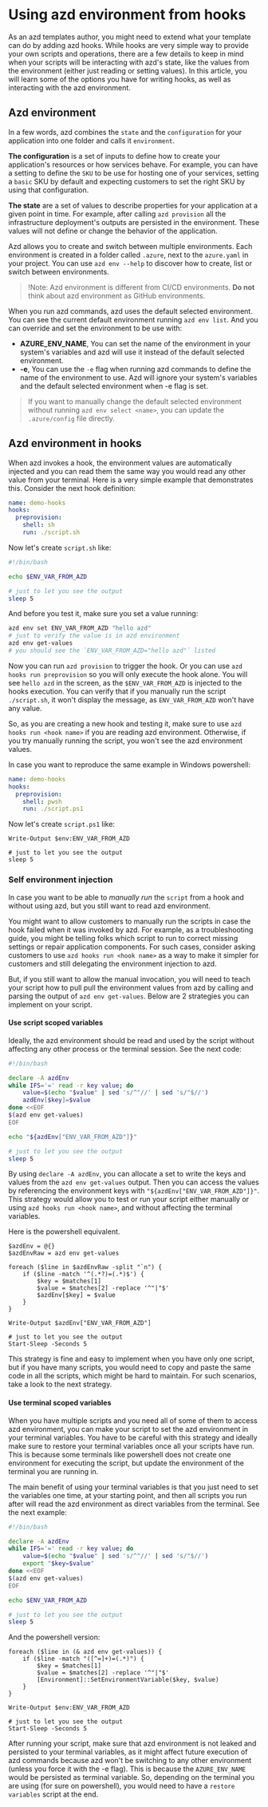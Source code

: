 # Using azd environment from hooks

As an azd templates author, you might need to extend what your template can do by adding azd hooks. While hooks are very simple way to provide your own scripts and operations, there are a few details to keep in mind when your scripts will be interacting with azd's state, like the values from the environment (either just reading or setting values). In this article, you will learn some of the options you have for writing hooks, as well as interacting with the azd environment.

## Azd environment

In a few words, azd combines the `state` and the `configuration` for your application into one folder and calls it `environment`.

**The configuration** is a set of inputs to define how to create your application's resources or how services behave. For example, you can have a setting to define the `SKU` to be use for hosting one of your services, setting a `basic` SKU by default and expecting customers to set the right SKU by using that configuration.

**The state** are a set of values to describe properties for your application at a given point in time. For example, after calling `azd provision` all the infrastructure deployment's outputs are persisted in the environment. These values will not define or change the behavior of the application.

Azd allows you to create and switch between multiple environments. Each environment is created in a folder called `.azure`, next to the `azure.yaml` in your project. You can use `azd env --help` to discover how to create, list or switch between environments.

> !Note: Azd environment is different from CI/CD environments. **Do not** think about azd environment as GitHub environments.

When you run azd commands, azd uses the default selected environment. You can see the current default environment running `azd env list`. And you can override and set the environment to be use with:

 - **AZURE_ENV_NAME**, You can set the name of the environment in your system's variables and azd will use it instead of the default selected environment.
 - **-e**, You can use the `-e` flag when running azd commands to define the name of the environment to use. Azd will ignore your system's variables and the default selected environment when -e flag is set.

 > If you want to manually change the default selected environment without running `azd env select <name>`, you can update the `.azure/config` file directly.

## Azd environment in hooks

When azd invokes a hook, the environment values are automatically injected and you can read them the same way you would read any other value from your terminal. Here is a very simple example that demonstrates this. Consider the next hook definition:

```yaml
name: demo-hooks
hooks:
  preprovision:
    shell: sh
    run: ./script.sh
```

Now let's create `script.sh` like:

```bash
#!/bin/bash

echo $ENV_VAR_FROM_AZD

# just to let you see the output
sleep 5
```

And before you test it, make sure you set a value running:

```bash
azd env set ENV_VAR_FROM_AZD "hello azd"
# just to verify the value is in azd environment
azd env get-values
# you should see the `ENV_VAR_FROM_AZD="hello azd"` listed
```

Now you can run `azd provision` to trigger the hook. Or you can use `azd hooks run preprovision` so you will only execute the hook alone. You will see `hello azd` in the screen, as the `$ENV_VAR_FROM_AZD` is injected to the hooks execution. You can verify that if you manually run the script `./script.sh`, it won't display the message, as `ENV_VAR_FROM_AZD` won't have any value.

So, as you are creating a new hook and testing it, make sure to use `azd hooks run <hook name>` if you are reading azd environment. Otherwise, if you try manually running the script, you won't see the azd environment values.

In case you want to reproduce the same example in Windows powershell:

```yaml
name: demo-hooks
hooks:
  preprovision:
    shell: pwsh
    run: ./script.ps1
```

Now let's create `script.ps1` like:

```pwsh
Write-Output $env:ENV_VAR_FROM_AZD

# just to let you see the output
sleep 5
```

### Self environment injection

In case you want to be able to *manually run* the `script` from a hook and without using azd, but you still want to read azd environment.

You might want to allow customers to manually run the scripts in case the hook failed when it was invoked by azd. For example, as a troubleshooting guide, you might be telling folks which script to run to correct missing settings or repair application components. For such cases, consider asking customers to use `azd hooks run <hook name>` as a way to make it simpler for customers and still delegating the environment injection to azd.

But, if you still want to allow the manual invocation, you will need to teach your script how to pull pull the environment values from azd by calling and parsing the output of `azd env get-values`. Below are 2 strategies you can implement on your script.

#### Use script scoped variables

Ideally, the azd environment should be read and used by the script without affecting any other process or the terminal session. See the next code:

```bash
#!/bin/bash

declare -A azdEnv
while IFS='=' read -r key value; do
    value=$(echo "$value" | sed 's/^"//' | sed 's/"$//')
    azdEnv[$key]=$value
done <<EOF
$(azd env get-values)
EOF

echo "${azdEnv["ENV_VAR_FROM_AZD"]}"

# just to let you see the output
sleep 5
```

By using `declare -A azdEnv`, you can allocate a set to write the keys and values from the `azd env get-values` output. Then you can access the values by referencing the environment keys with `"${azdEnv["ENV_VAR_FROM_AZD"]}"`. This strategy would allow you to test or run your script either manually or using `azd hooks run <hook name>`, and without affecting the terminal variables. 

Here is the powershell equivalent.

```pwsh
$azdEnv = @{}
$azdEnvRaw = azd env get-values

foreach ($line in $azdEnvRaw -split "`n") {
    if ($line -match '^(.*?)=(.*)$') {
        $key = $matches[1]
        $value = $matches[2] -replace '^"|"$'
        $azdEnv[$key] = $value
    }
}

Write-Output $azdEnv["ENV_VAR_FROM_AZD"]

# just to let you see the output
Start-Sleep -Seconds 5
```

This strategy is fine and easy to implement when you have only one script, but if you have many scripts, you would need to copy and paste the same code in all the scripts, which might be hard to maintain. For such scenarios, take a look to the next strategy.

#### Use terminal scoped variables

When you have multiple scripts and you need all of some of them to access azd environment, you can make your script to set the azd environment in your terminal variables. You have to be careful with this strategy and ideally make sure to restore your terminal variables once all your scripts have run. This is because some terminals like powershell does not create one environment for executing the script, but update the environment of the terminal you are running in.

The main benefit of using your terminal variables is that you just need to set the variables one time, at your starting point, and then all scripts you run after will read the azd environment as direct variables from the terminal. See the next example:

```bash
#!/bin/bash

declare -A azdEnv
while IFS='=' read -r key value; do
    value=$(echo "$value" | sed 's/^"//' | sed 's/"$//')
    export "$key=$value"
done <<EOF
$(azd env get-values)
EOF

echo $ENV_VAR_FROM_AZD

# just to let you see the output
sleep 5
```

And the powershell version:

```pwsh
foreach ($line in (& azd env get-values)) {
    if ($line -match "([^=]+)=(.*)") {
        $key = $matches[1]
        $value = $matches[2] -replace '^"|"$'
	    [Environment]::SetEnvironmentVariable($key, $value)
    }
}

Write-Output $env:ENV_VAR_FROM_AZD

# just to let you see the output
Start-Sleep -Seconds 5
```

After running your script, make sure that azd environment is not leaked and persisted to your terminal variables, as it might affect future execution of azd commands because azd won't be switching to any other environment (unless you force it with the -e flag). This is because the `AZURE_ENV_NAME` would be persisted as terminal variable. So, depending on the terminal you are using (for sure on powershell), you would need to have a `restore variables` script at the end.